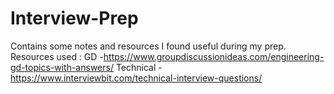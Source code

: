 # Interview-Prep
Contains some notes and resources I found useful during my prep.
Resources used :
GD -https://www.groupdiscussionideas.com/engineering-gd-topics-with-answers/
Technical -https://www.interviewbit.com/technical-interview-questions/
